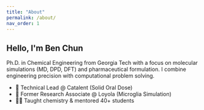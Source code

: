 ```yaml
---
title: "About"
permalink: /about/
nav_order: 1
---
```


## Hello, I'm Ben Chun

Ph.D. in Chemical Engineering from Georgia Tech with a focus on molecular simulations (MD, DPD, DFT) and pharmaceutical formulation. I combine engineering precision with computational problem solving.

- 🔬 Technical Lead @ Catalent (Solid Oral Dose)
- 🧪 Former Research Associate @ Loyola (Microglia Simulation)
- 👨‍🏫 Taught chemistry & mentored 40+ students
